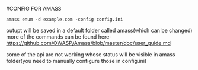 #CONFIG FOR AMASS 
 
    amass enum -d example.com -config config.ini
  
  outupt will be saved in a default folder called amass(which can be changed)
  more of the commands can be found here- https://github.com/OWASP/Amass/blob/master/doc/user_guide.md
  
some of the api are not working whose status will be visible in amass folder(you need to manually configure those in config.ini)
